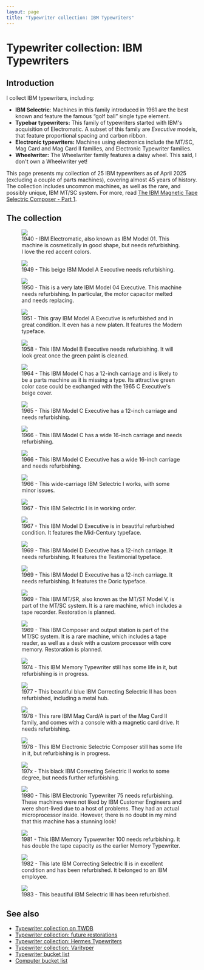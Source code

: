 ```yaml
---
layout: page
title: "Typewriter collection: IBM Typewriters"
---
```


# Typewriter collection: IBM Typewriters

## Introduction

I collect IBM typewriters, including:

- __IBM Selectric__: Machines in this family introduced in 1961 are the best known and feature the famous “golf ball” single type element.
- __Typebar typewriters:__ This family of typewriters started with IBM's acquisition of Electromatic. A subset of this family are _Executive_ models, that feature proportional spacing and carbon ribbon.
- __Electronic typewriters:__ Machines using electronics include the MT/SC, Mag Card and Mag Card II families, and Electronic Typewriter families.
- __Wheelwriter:__ The Wheelwriter family features a daisy wheel. This said, I don't own a Wheelwriter yet!

This page presents my collection of 25 IBM typewriters as of April 2025 (excluding a couple of parts machines), covering almost 45 years of history. The collection includes uncommon machines, as well as the rare, and possibly unique, IBM MT/SC system. For more, read [The IBM Magnetic Tape Selectric Composer - Part 1](/posts/ibm-mt-sc-1/).

## The collection

<div class="tw-table">

<figure>
    <img src="/assets/pages/typewriter-ibm/IMG_7991.jpg"/>
    <figcaption>1940 - IBM Electromatic, also known as IBM Model 01. This machine is cosmetically in good shape, but needs refurbishing. I love the red accent colors.</figcaption>
</figure>
<figure>
    <img src="/assets/pages/typewriter-ibm/IMG_0310.jpg"/>
    <figcaption>1949 - This beige IBM Model A Executive needs refurbishing.</figcaption>
</figure>
<figure>
    <img src="/assets/pages/typewriter-ibm/IMG_8859.jpg"/>
    <figcaption>1950 - This is a very late IBM Model 04 Executive. This machine needs refurbishing. In particular, the motor capacitor melted and needs replacing.</figcaption>
</figure>
<figure>
    <img src="/assets/pages/typewriter-ibm/IMG_4188.jpg"/>
    <figcaption>1951 - This gray IBM Model A Executive is refurbished and in great condition. It even has a new platen. It features the Modern typeface.</figcaption>
</figure>
<figure>
    <img src="/assets/pages/typewriter-ibm/IMG_0311.jpg"/>
    <figcaption>1958 - This IBM Model B Executive needs refurbishing. It will look great once the green paint is cleaned.</figcaption>
</figure>
<figure>
    <img src="/assets/pages/typewriter-ibm/IMG_0292.jpg"/>
    <figcaption>1964 - This IBM Model C has a 12-inch carriage and is likely to be a parts machine as it is missing a type. Its attractive green color case could be exchanged with the 1965 C Executive's beige cover.</figcaption>
</figure>
<figure>
    <img src="/assets/pages/typewriter-ibm/IMG_0295.jpg"/>
    <figcaption>1965 - This IBM Model C Executive has a 12-inch carriage and needs refurbishing.</figcaption>
</figure>
<figure>
    <img src="/assets/pages/typewriter-ibm/IMG_0294.jpg"/>
    <figcaption>1966 - This IBM Model C has a wide 16-inch carriage and needs refurbishing.</figcaption>
</figure>
<figure>
    <img src="/assets/pages/typewriter-ibm/IMG_0296.jpg"/>
    <figcaption>1966 - This IBM Model C Executive has a wide 16-inch carriage and needs refurbishing.</figcaption>
</figure>
<figure>
    <img src="/assets/pages/typewriter-ibm/IMG_1156.jpg"/>
    <figcaption>1966 - This wide-carriage IBM Selectric I works, with some minor issues.</figcaption>
</figure>
<figure>
    <img src="/assets/pages/typewriter-ibm/IMG_8455.jpg"/>
    <figcaption>1967 - This IBM Selectric I is in working order.</figcaption>
</figure>
<figure>
    <img src="/assets/pages/typewriter-ibm/IMG_4067.jpg"/>
    <figcaption>1967 - This IBM Model D Executive is in beautiful refurbished condition. It features the Mid-Century typeface.</figcaption>
</figure>
<figure>
    <img src="/assets/pages/typewriter-ibm/IMG_0265.jpg"/>
    <figcaption>1969 - This IBM Model D Executive has a 12-inch carriage. It needs refurbishing. It features the Testimonial typeface.</figcaption>
</figure>
<figure>
    <img src="/assets/pages/typewriter-ibm/IMG_0263.jpg"/>
    <figcaption>1969 - This IBM Model D Executive has a 12-inch carriage. It needs refurbishing. It features the Doric typeface.</figcaption>
</figure>
<figure>
    <img src="/assets/pages/typewriter-ibm/IMG_3005.jpg"/>
    <figcaption>1969 - This IBM MT/SR, also known as the MT/ST Model V, is part of the MT/SC system. It is a rare machine, which includes a tape recorder. Restoration is planned.</figcaption>
</figure>
<figure>
    <img src="/assets/pages/typewriter-ibm/IMG_3004.jpg"/>
    <figcaption>1969 - This IBM Composer and output station is part of the MT/SC system. It is a rare machine, which includes a tape reader, as well as a desk with a custom processor with core memory. Restoration is planned.</figcaption>
</figure>
<figure>
    <img src="/assets/pages/typewriter-ibm/IMG_8159.jpg"/>
    <figcaption>1974 - This IBM Memory Typewriter still has some life in it, but refurbishing is in progress.</figcaption>
</figure>
<figure>
    <img src="/assets/pages/typewriter-ibm/IMG_9693.jpg"/>
    <figcaption>1977 - This beautiful blue IBM Correcting Selectric II has been refurbished, including a metal hub.</figcaption>
</figure>
<figure>
    <img src="/assets/pages/typewriter-ibm/IMG_9197.jpg"/>
    <figcaption>1978 - This rare IBM Mag Card/A is part of the Mag Card II family, and comes with a console with a magnetic card drive. It needs refurbishing.</figcaption>
</figure>
<figure>
    <img src="/assets/pages/typewriter-ibm/IMG_1267.jpg"/>
    <figcaption>1978 - This IBM Electronic Selectric Composer still has some life in it, but refurbishing is in progress.</figcaption>
</figure>
<figure>
    <img src="/assets/pages/typewriter-ibm/IMG_8476.jpg"/>
    <figcaption>197x - This black IBM Correcting Selectric II works to some degree, but needs further refurbishing.</figcaption>
</figure>
<figure>
    <img src="/assets/pages/typewriter-ibm/IMG_8240.jpg"/>
    <figcaption>1980 - This IBM Electronic Typewriter 75 needs refurbishing. These machines were not liked by IBM Customer Engineers and were short-lived due to a host of problems. They had an actual microprocessor inside. However, there is no doubt in my mind that this machine has a stunning look!</figcaption>
</figure>
<figure>
    <img src="/assets/pages/typewriter-ibm/IMG_7043.jpg"/>
    <figcaption>1981 - This IBM Memory Typwewriter 100 needs refurbishing. It has double the tape capacity as the earlier Memory Typewriter.</figcaption>
</figure>
<figure>
    <img src="/assets/pages/typewriter-ibm/IMG_4254.jpg"/>
    <figcaption>1982 - This late IBM Correcting Selectric II is in excellent condition and has been refurbished. It belonged to an IBM employee.</figcaption>
</figure>
<figure>
    <img src="/assets/pages/typewriter-ibm/IMG_4182.jpg"/>
    <figcaption>1983 - This beautiful IBM Selectric III has been refurbished.</figcaption>
</figure>

</div>

## See also

- [Typewriter collection on TWDB](https://typewriterdatabase.com/typewriters.php?hunter_search=3614&collection_search=My+Collection)
- [Typewriter collection: future restorations](/pages/typewriter-collection-future-restorations/)
- [Typewriter collection: Hermes Typewriters](/pages/typewriter-collection-hermes/)
- [Typewriter collection: Varityper](/pages/typewriter-collection-varityper/)
- [Typewriter bucket list](/pages/typewriter-bucket-list/)
- [Computer bucket list](/pages/computer-bucket-list/)
